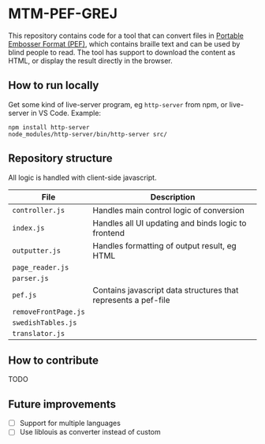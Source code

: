 # MTM-PEF-GREJ

This repository contains code for a tool that can convert files in [Portable Embosser Format (PEF)](https://braillespecs.github.io/pef/pef-specification.html), which contains braille text and can be used by blind people to read. The tool has support to download the content as HTML, or display the result directly in the browser.

## How to run locally
Get some kind of live-server program, eg `http-server` from npm, or live-server in VS Code.
Example:
```
npm install http-server
node_modules/http-server/bin/http-server src/
```

## Repository structure
All logic is handled with client-side javascript.

| File | Description |
| --- | --- |
| `controller.js` | Handles main control logic of conversion |
| `index.js` | Handles all UI updating and binds logic to frontend |
| `outputter.js` | Handles formatting of output result, eg HTML |
| `page_reader.js` |  |
| `parser.js` | |
| `pef.js` | Contains javascript data structures that represents a pef-file |
| `removeFrontPage.js` | |
| `swedishTables.js` | |
| `translator.js` | |

## How to contribute
TODO

## Future improvements
- [ ] Support for multiple languages
- [ ] Use liblouis as converter instead of custom
